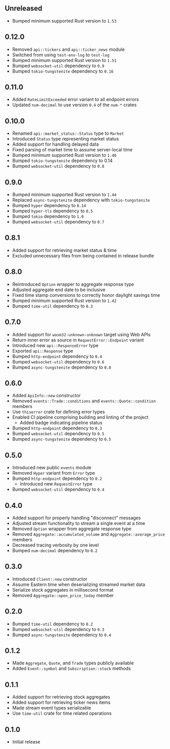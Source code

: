 Unreleased
----------
- Bumped minimum supported Rust version to `1.53`


0.12.0
------
- Removed `api::tickers` and `api::ticker_news` module
- Switched from using `test-env-log` to `test-log`
- Bumped minimum supported Rust version to `1.51`
- Bumped `websocket-util` dependency to `0.9`
- Bumped `tokio-tungstenite` dependency to `0.16`


0.11.0
------
- Added `RateLimitExceeded` error variant to all endpoint errors
- Updated `num-decimal` to use version `0.4` of the `num-*` crates


0.10.0
------
- Renamed `api::market_status::Status` type to `Market`
- Introduced `Status` type representing market status
- Added support for handling delayed data
- Fixed parsing of market time to assume server-local time
- Bumped minimum supported Rust version to `1.46`
- Bumped `tokio-tungstenite` dependency to 0.14
- Bumped `websocket-util` dependency to `0.8`


0.9.0
-----
- Bumped minimum supported Rust version to `1.44`
- Replaced `async-tungstenite` dependency with `tokio-tungstenite`
- Bumped `hyper` dependency to `0.14`
- Bumped `hyper-tls` dependency to `0.5`
- Bumped `tokio` dependency to `1.0`
- Bumped `websocket-util` dependency to `0.7`


0.8.1
-----
- Added support for retrieving market status & time
- Excluded unnecessary files from being contained in release bundle


0.8.0
-----
- Reintroduced `Option` wrapper to aggregate response type
- Adjusted aggregate end date to be inclusive
- Fixed time stamp conversions to correctly honor daylight savings time
- Bumped minimum supported Rust version to `1.42`
- Bumped `time-util` dependency to `0.3`


0.7.0
-----
- Added support for `wasm32-unknown-unknown` target using Web APIs
- Return inner error as source in `RequestError::Endpoint` variant
- Introduced new `api::ResponseError` type
- Exported `api::Response` type
- Bumped `http-endpoint` dependency to `0.4`
- Bumped `websocket-util` dependency to `0.6`
- Bumped `async-tungstenite` dependency to `0.8`


0.6.0
-----
- Added `ApiInfo::new` constructor
- Removed `events::Trade::conditions` and `events::Quote::condition`
  members
- Use `thiserror` crate for defining error types
- Enabled CI pipeline comprising building and linting of the project
  - Added badge indicating pipeline status
- Bumped `http-endpoint` dependency to `0.3`
- Bumped `websocket-util` dependency to `0.5`
- Bumped `async-tungstenite` dependency to `0.5`


0.5.0
-----
- Introduced new public `events` module
- Removed `Hyper` variant from `Error` type
- Bumped `http-endpoint` dependency to `0.2`
  - Introduced new `RequestError` type
- Bumped `websocket-util` dependency to `0.4`


0.4.0
-----
- Added support for properly handling "disconnect" messages
- Adjusted stream functionality to stream a single event at a time
- Removed `Option` wrapper from aggregate response type
- Removed `Aggregate::accumulated_volume` and `Aggregate::average_price`
  members
- Decreased tracing verbosity by one level
- Bumped `num-decimal` dependency to `0.2`


0.3.0
-----
- Introduced `Client::new` constructor
- Assume Eastern time when deserializing streamed market data
- Serialize stock aggregates in millisecond format
- Removed `Aggregate::open_price_today` member


0.2.0
-----
- Bumped `time-util` dependency to `0.2`
- Bumped `websocket-util` dependency to `0.3`
- Bumped `async-tungstenite` dependency to `0.4`


0.1.2
-----
- Made `Aggregate`, `Quote`, and `Trade` types publicly available
- Added `Event::symbol` and `Subscription::stock` methods


0.1.1
-----
- Added support for retrieving stock aggregates
- Added support for retrieving ticker news items
- Made stream event types serializable
- Use `time-util` crate for time related operations


0.1.0
-----
- Initial release

